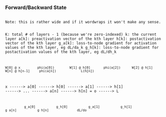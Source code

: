 
### Forward/Backward State

<code>
Note: this is rather wide and if it wordwraps it won't make any sense.

K: total # of layers - 1 (because we're zero-indexed)
k: the current layer
a[k]: preactivation vector of the kth layer
h[k]: postactivation vector of the kth layer
g_a[k]: loss-to-node gradient for activation values of the kth layer, eg dL/da_k
g_h[k]: loss-to-node gradient for postactivation values of the kth layer, eg dL/dh_k

    W[0] @ x         phi(a[0])        W[1] @ h[0]       phi(a[2])      W[2] @ h[1]     W[n] @ h[n-1]     phi(a[n])             L(h[n]) 

 x   ------>   a[0]   ------>   h[0]   ------>   a[1]   ------>   h[1]   ------>   ...   ------>   a[n]   ------>   h[n] = o   ------>   L
     
              g_a[0]           g_h[0]           g_a[1]           g_h[1]                           g_a[n]           g_h[n]               dL/do
</code>  
